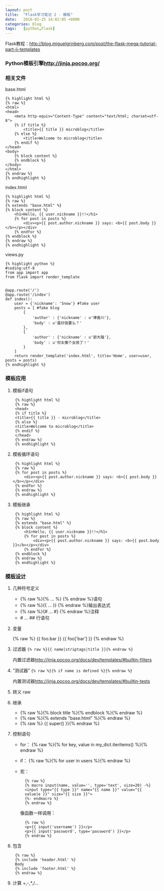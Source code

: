 ```yaml
---
layout: post
title:  "Flask学习笔记 2 - 模板"
date:   2016-02-25 14:02:05 +0800
categories: blog
tags:   [python,Flask]
---
```

Flask教程：<http://blog.miguelgrinberg.com/post/the-flask-mega-tutorial-part-ii-templates>

### Python模板引擎<http://jinja.pocoo.org/>

### 相关文件

base.html

    {% highlight html %}
    {% raw %}
    <html>
    <head>
        <meta http-equiv="Content-Type" content="text/html; charset=utf-8">
        {% if title %}
            <title>{{ title }} microblog</title>
        {% else %}
            <title>Welcome to microblog</title>
        {% endif %}
    </head>
    <body>
        {% block content %}
        {% endblock %}
    </body>
    </html>
    {% endraw %}
    {% endhighlight %}

index.html

    {% highlight html %}
    {% raw %}
    {% extends "base.html" %}
    {% block content %}
        <h1>Hello, {{ user.nickname }}!!</h1>
        {% for post in posts %}
            <div><p>{{ post.author.nickname }} says: <b>{{ post.body }}</b></p></div>
        {% endfor %}
    {% endblock %}
    {% endraw %}
    {% endhighlight %}


views.py

    {% highlight python %}
    #coding:utf-8
    from app import app
    from flask import render_template
    
    
    @app.route('/')
    @app.route('/index')
    def index():
        user = {'nickname': 'Snow'} #fake user
        posts = [ #fake blog
            {
                'author' : {'nickname' : u'律香川'},
                'body' : u'蛋炒饭要么？'
            },
            {
                'author' : {'nickname' : u'郭大路'},
                'body' : u'你太像个女孩了！'
            }
        ]
        return render_template('index.html', title='Home', user=user, posts = posts)
    {% endhighlight %}


### 模板应用

1. 模板if语句

        {% highlight html %}
        {% raw %}
        <head>
        {% if title %}
        <title>{{ title }} - microblog</title>
        {% else %}
        <title>Welcome to microblog</title>
        {% endif %}
        </head>
        {% endraw %}
        {% endhighlight %}

2. 模板循环语句

        {% highlight html %}
        {% raw %}
        {% for post in posts %}
            <div><p>{{ post.author.nickname }} says: <b>{{ post.body }}</b></p></div>
        {% endfor %}
        {% endraw %}
        {% endhighlight %}

3. 模板继承
        
        {% highlight html %}
        {% raw %}
        {% extends "base.html" %}
        {% block content %}
            <h1>Hello, {{ user.nickname }}!!</h1>
            {% for post in posts %}
                <div><p>{{ post.author.nickname }} says: <b>{{ post.body }}</b></p></div>
            {% endfor %}
        {% endblock %}
        {% endraw %}
        {% endhighlight %}
        
### [模板设计](http://jinja.pocoo.org/docs/dev/templates/)

1. 几种符号定义

    + {% raw %}{% ... %} {% endraw %}语句
    + {% raw %}{{ ... }} {% endraw %}输出表达式
    + {% raw %}{# ... #} {% endraw %}注释
    + \#  ... \#\#  行语句

2. 变量

    {% raw %}
    {{ foo.bar }}
    {{ foo['bar'] }}
    {% endraw %}

3. 过滤器 `{% raw %}{{ name|striptags|title }}{% endraw %}`

    内置过滤器<http://jinja.pocoo.org/docs/dev/templates/#builtin-filters>

4. “测试器” `{% raw %}{% if name is defined %}{% endraw %}`

    内置测试器<http://jinja.pocoo.org/docs/dev/templates/#builtin-tests>

5. 转义 raw

6. 继承

    * {% raw %}{% block title %}{% endblock %}{% endraw %}
    * {% raw %}{% extends "base.html" %}{% endraw %}
    * {% raw %} {{ super() }}{% endraw %}

7. 控制语句

    * for： {% raw %}{% for key, value in my_dict.iteritems() %}{% endraw %}
    * if： {% raw %}{% for user in users %}{% endraw %}
    * 宏：

            {% raw %}
            {% macro input(name, value='', type='text', size=20) -%}
            <input type="{{ type }}" name="{{ name }}" value="{{
            value|e }}" size="{{ size }}">
            {%- endmacro %}
            {% endraw %}

        像函数一样调用：

            {% raw %}
            <p>{{ input('username') }}</p>
            <p>{{ input('password', type='password') }}</p>
            {% endraw %}

8. 包含

        {% raw %}
        {% include 'header.html' %}
        Body
        {% include 'footer.html' %}
        {% endraw %}

9. 计算 +,-,*,/...

